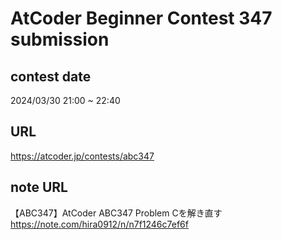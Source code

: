 # AtCoder Beginner Contest 347 submission

## contest date 
2024/03/30 21:00 ~ 22:40

## URL
https://atcoder.jp/contests/abc347

## note URL
【ABC347】AtCoder ABC347 Problem Cを解き直す
https://note.com/hira0912/n/n7f1246c7ef6f